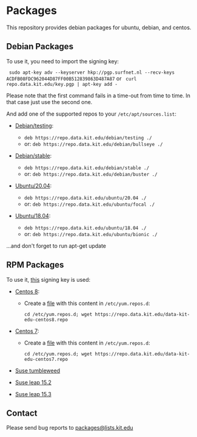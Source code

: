 # Packages

This repository provides debian packages for ubuntu, debian, and centos.

## Debian Packages

To use it, you need to import the signing key:

` sudo apt-key adv --keyserver hkp://pgp.surfnet.nl --recv-keys ACDFB08FDC962044D87FF00B512839863D487A87`
or
` curl repo.data.kit.edu/key.pgp | apt-key add -`

Please note that the first command fails in a time-out from time to time.
In that case just use the second one.

And add one of the supported repos to your `/etc/apt/sources.list`:

- [Debian/testing](/debian/testing):
    - `deb https://repo.data.kit.edu/debian/testing ./`
    - or: `deb https://repo.data.kit.edu/debian/bullseye ./`

- [Debian/stable](/debian/stable): 
    - `deb https://repo.data.kit.edu/debian/stable ./`
    - or: `deb https://repo.data.kit.edu/debian/buster ./`

- [Ubuntu/20.04](/ubuntu/20.04): 
    - `deb https://repo.data.kit.edu/ubuntu/20.04 ./`
    - or: `deb https://repo.data.kit.edu/ubuntu/focal ./`

- [Ubuntu/18.04](/ubuntu/18.04): 
    - `deb https://repo.data.kit.edu/ubuntu/18.04 ./`
    - or: `deb https://repo.data.kit.edu/ubuntu/bionic ./`

...and don't forget to run apt-get update



## RPM Packages
To use it, [this](https://repo.data.kit.edu/repo-data-kit-edu-key.gpg) signing key is used: 

- [Centos 8](https://repo.data.kit.edu/centos/centos8):
    - Create a [file](https://repo.data.kit.edu/data-kit-edu-centos8.repo) with this content in `/etc/yum.repos.d`:
        ```
        cd /etc/yum.repos.d; wget https://repo.data.kit.edu/data-kit-edu-centos8.repo
        ```

- [Centos 7](https://repo.data.kit.edu/centos/centos7):
    - Create a [file](https://repo.data.kit.edu/data-kit-edu-centos7.repo) with this content in `/etc/yum.repos.d`:
        ```
        cd /etc/yum.repos.d; wget https://repo.data.kit.edu/data-kit-edu-centos7.repo
        ```

- [Suse tumbleweed](https://repo.data.kit.edu/suse/opensuse-tumbleweed)
- [Suse leap 15.2](https://repo.data.kit.edu/suse/opensuse-leap-15.2)
- [Suse leap 15.3](https://repo.data.kit.edu/suse/opensuse-leap-15.3)


## Contact

Please send bug reports to packages@lists.kit.edu
